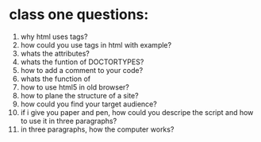 # class one questions:
1. why html uses tags?
1. how could you use tags in html with example?
1. whats the attributes?
1. whats the funtion of DOCTORTYPES?
1. how to add a comment to your code?
1. whats the function of <meta>
1. how to use html5 in old browser?
1. how to plane the structure of a site?
1. how could you find your target audience?
1. if i give you paper and pen, how could you descripe the script and how to use it in three paragraphs?
1. in three paragraphs, how the computer works?
